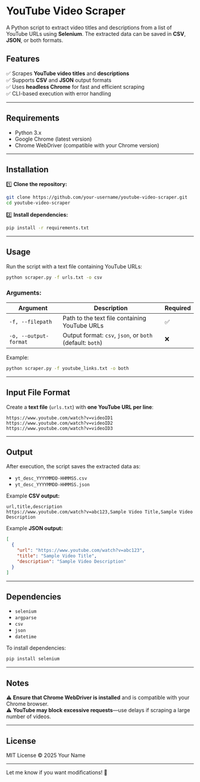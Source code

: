 # **YouTube Video Scraper**  

A Python script to extract video titles and descriptions from a list of YouTube URLs using **Selenium**. The extracted data can be saved in **CSV**, **JSON**, or both formats.

## **Features**
✅ Scrapes **YouTube video titles** and **descriptions**  
✅ Supports **CSV** and **JSON** output formats  
✅ Uses **headless Chrome** for fast and efficient scraping  
✅ CLI-based execution with error handling  

---

## **Requirements**
- Python 3.x  
- Google Chrome (latest version)  
- Chrome WebDriver (compatible with your Chrome version)  

---

## **Installation**
1️⃣ **Clone the repository:**  
```sh
git clone https://github.com/your-username/youtube-video-scraper.git
cd youtube-video-scraper
```

2️⃣ **Install dependencies:**  
```sh
pip install -r requirements.txt
```

---

## **Usage**
Run the script with a text file containing YouTube URLs:

```sh
python scraper.py -f urls.txt -o csv
```

### **Arguments:**
| Argument | Description | Required |
|----------|------------|----------|
| `-f, --filepath` | Path to the text file containing YouTube URLs | ✅ |
| `-o, --output-format` | Output format: `csv`, `json`, or `both` (default: `both`) | ❌ |

Example:
```sh
python scraper.py -f youtube_links.txt -o both
```

---

## **Input File Format**
Create a **text file** (`urls.txt`) with **one YouTube URL per line**:

```
https://www.youtube.com/watch?v=videoID1
https://www.youtube.com/watch?v=videoID2
https://www.youtube.com/watch?v=videoID3
```

---

## **Output**
After execution, the script saves the extracted data as:

- `yt_desc_YYYYMMDD-HHMMSS.csv`
- `yt_desc_YYYYMMDD-HHMMSS.json`

Example **CSV output:**
```
url,title,description
https://www.youtube.com/watch?v=abc123,Sample Video Title,Sample Video Description
```

Example **JSON output:**
```json
[
  {
    "url": "https://www.youtube.com/watch?v=abc123",
    "title": "Sample Video Title",
    "description": "Sample Video Description"
  }
]
```

---

## **Dependencies**
- `selenium`
- `argparse`
- `csv`
- `json`
- `datetime`

To install dependencies:
```sh
pip install selenium
```

---

## **Notes**
⚠ **Ensure that Chrome WebDriver is installed** and is compatible with your Chrome browser.  
⚠ **YouTube may block excessive requests**—use delays if scraping a large number of videos.  

---

## **License**
MIT License © 2025 Your Name

---

Let me know if you want modifications! 🚀
